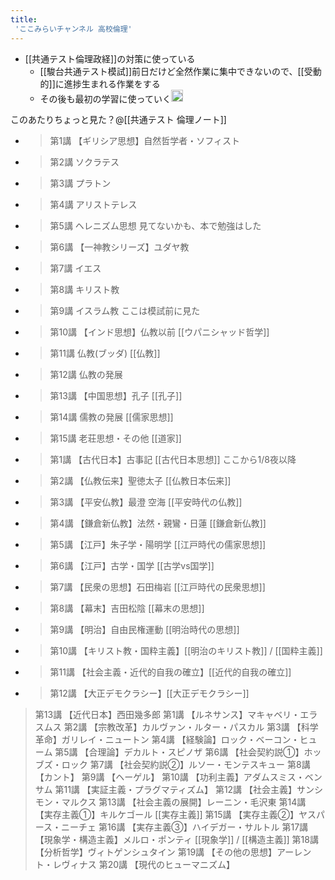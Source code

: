 ```yaml
---
title:
 'ここみらいチャンネル 高校倫理'
---
```


- [[共通テスト倫理政経]]の対策に使っている
    - [[駿台共通テスト模試]]前日だけど全然作業に集中できないので、[[受動的]]に進捗生まれる作業をする
    - その後も最初の学習に使っていく<img src='https://scrapbox.io/api/pages/blu3mo-public/blu3mo/icon' alt='blu3mo.icon' height="19.5"/>

このあたりちょっと見た？@[[共通テスト 倫理ノート]]
- > 第1講 【ギリシア思想】自然哲学者・ソフィスト
- >  第2講 ソクラテス
- >  第3講 プラトン
- >  第4講 アリストテレス
- >  第5講 ヘレニズム思想
見てないかも、本で勉強はした
- >  第6講 【一神教シリーズ】ユダヤ教
- >  第7講 イエス
- >  第8講 キリスト教
- >  第9講 イスラム教
ここは模試前に見た
- >  第10講 【インド思想】仏教以前 [[ウパニシャッド哲学]]
- >  第11講 仏教(ブッダ) [[仏教]]
- >  第12講 仏教の発展
- >  第13講 【中国思想】孔子 [[孔子]]
- >  第14講 儒教の発展 [[儒家思想]]
- >  第15講 老荘思想・その他 [[道家]]
- >  第1講 【古代日本】古事記 [[古代日本思想]]
ここから1/8夜以降
- >  第2講 【仏教伝来】聖徳太子  [[仏教日本伝来]]
- >  第3講 【平安仏教】最澄 空海 [[平安時代の仏教]]
- >  第4講 【鎌倉新仏教】法然・親鸞・日蓮 [[鎌倉新仏教]]
- >  第5講 【江戸】朱子学・陽明学 [[江戸時代の儒家思想]]
- >  第6講 【江戸】古学・国学 [[古学vs国学]]
- >  第7講 【民衆の思想】石田梅岩 [[江戸時代の民衆思想]]
- >  第8講 【幕末】吉田松陰 [[幕末の思想]]
- >  第9講 【明治】自由民権運動 [[明治時代の思想]]
- >  第10講 【キリスト教・国粋主義】[[明治のキリスト教]] / [[国粋主義]]
- >  第11講 【社会主義・近代的自我の確立】[[近代的自我の確立]]
- >  第12講 【大正デモクラシー】[[大正デモクラシー]]
>  第13講 【近代日本】西田幾多郎
>  第1講 【ルネサンス】マキャベリ・エラスムス
>  第2講 【宗教改革】カルヴァン・ルター・パスカル
>  第3講 【科学革命】ガリレイ・ニュートン
>  第4講 【経験論】ロック・ベーコン・ヒューム
>  第5講 【合理論】デカルト・スピノザ
>  第6講 【社会契約説①】ホッブズ・ロック
>  第7講 【社会契約説②】ルソー・モンテスキュー
>  第8講 【カント】
>  第9講 【ヘーゲル】
>  第10講 【功利主義】アダムスミス・ベンサム
>  第11講 【実証主義・プラグマティズム】
>  第12講 【社会主義】サンシモン・マルクス
>  第13講 【社会主義の展開】レーニン・毛沢東
>  第14講 【実存主義①】キルケゴール [[実存主義]]
>  第15講 【実存主義②】ヤスパース・ニーチェ
>  第16講 【実存主義③】ハイデガー・サルトル
>  第17講 【現象学・構造主義】メルロ・ポンティ [[現象学]] / [[構造主義]]
>  第18講 【分析哲学】ヴィトゲンシュタイン
>  第19講  【その他の思想】アーレント・レヴィナス
>  第20講 【現代のヒューマニズム】
